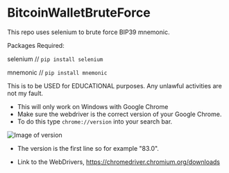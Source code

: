 # BitcoinWalletBruteForce
This repo uses selenium to brute force BIP39 mnemonic.

Packages Required:

selenium  // ```pip install selenium```

mnemonic // ```pip install mnemonic```

This is to be USED for EDUCATIONAL purposes. Any unlawful activities are not my fault.

- This will only work on Windows with Google Chrome
- Make sure the webdriver is the correct version of your Google Chrome.
- To do this type ```chrome://version``` into your search bar.

![Image of version](https://jjlawson.co.uk/images/version.PNG)

- The version is the first line so for example "83.0".

- Link to the WebDrivers, https://chromedriver.chromium.org/downloads
